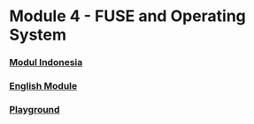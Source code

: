 # Module 4 - FUSE and Operating System

### [Modul Indonesia](README-ID.md)

### [English Module](README-EN.md)

### [Playground](playground/)
